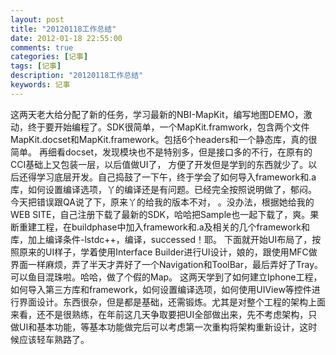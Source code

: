 ```yaml
---
layout: post
title: "20120118工作总结"
date: 2012-01-18 22:55:00 
comments: true
categories: [记事]
tags: [记事]
description: "20120118工作总结"
keywords: 记事
---
```


  这两天老大给分配了新的任务，学习最新的NBI-MapKit，编写地图DEMO，激动，终于要开始编程了。SDK很简单，一个MapKit.framwork，包含两个文件MapKit.docset和MapKit.framework。包括6个headers和一个静态库，真的很简单。
  再细看docset，发现模块也不是特别多，但是接口多的不行，在原有的CCI基础上又包装一层，以后值做UI了，
   方便了开发但是学到的东西就少了。以后还得学习底层开发。自己捣鼓了一下午，终于学会了如何导入framework和.a库，如何设置编译选项，丫的编译还是有问题。已经完全按照说明做了，郁闷。
  今天把错误跟QA说了下，原来丫的给我的版本不对，
   。没办法，根据她给我的WEB SITE，自己注册下载了最新的SDK，哈哈把Sample也一起下载了，爽。果断重建工程，在buildphase中加入framework和.a及相关的几个framework和库，加上编译条件-lstdc++，编译，successed！耶。
  下面就开始UI布局了，按照原来的UI样子，学着使用Interface Builder进行UI设计，娘的，跟使用MFC做界面一样麻烦，弄了半天才弄好了一个Navigation和ToolBar，最后弄好了Tray。可以鱼目混珠啦。哈哈，做了个假的Map。
  这两天学到了如何建立Iphone工程，如何导入第三方库和framework，如何设置编译选项，如何使用UIView等控件进行界面设计。东西很杂，但是都是基础，还需锻炼。尤其是对整个工程的架构上面来看，还不是很熟练，在年前这几天争取要把UI全部做出来，先不考虑架构，只做UI和基本功能，等基本功能做完后可以考虑第一次重构将架构重新设计，这时候应该轻车熟路了。
